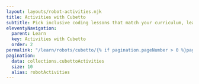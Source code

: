 ```yaml
---
layout: layouts/robot-activities.njk
title: Activities with Cubetto
subtitle: Pick inclusive coding lessons that match your curriculum, learners' needs, and available resources
eleventyNavigation:
  parent: Learn
  key: Activities with Cubetto
  order: 2
permalink: "/learn/robots/cubetto/{% if pagination.pageNumber > 0 %}page/{{ pagination.pageNumber + 1 }}/{% endif %}"
pagination:
  data: collections.cubettoActivities
  size: 10
  alias: robotActivities
---
```

